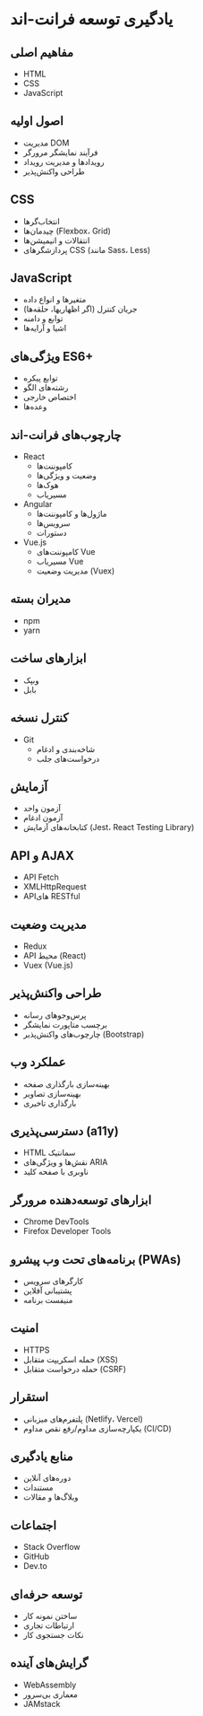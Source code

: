 # یادگیری توسعه فرانت-اند

## مفاهیم اصلی
- HTML
- CSS
- JavaScript

## اصول اولیه
- مدیریت DOM
- فرآیند نمایشگر مرورگر
- رویدادها و مدیریت رویداد
- طراحی واکنش‌پذیر

## CSS
- انتخاب‌گرها
- چیدمان‌ها (Flexbox، Grid)
- انتقالات و انیمیشن‌ها
- پردازشگرهای CSS (مانند Sass، Less)

## JavaScript
- متغیرها و انواع داده
- جریان کنترل (اگر اظهاریها، حلقه‌ها)
- توابع و دامنه
- اشیا و آرایه‌ها

## ویژگی‌های ES6+
- توابع پیکره
- رشته‌های الگو
- اختصاص خارجی
- وعده‌ها

## چارچوب‌های فرانت-اند
- React
  - کامپوننت‌ها
  - وضعیت و ویژگی‌ها
  - هوک‌ها
  - مسیریاب
- Angular
  - ماژول‌ها و کامپوننت‌ها
  - سرویس‌ها
  - دستورات
- Vue.js
  - کامپوننت‌های Vue
  - مسیریاب Vue
  - مدیریت وضعیت (Vuex)

## مدیران بسته
- npm
- yarn

## ابزارهای ساخت
- وبپک
- بابل

## کنترل نسخه
- Git
  - شاخه‌بندی و ادغام
  - درخواست‌های جلب

## آزمایش
- آزمون واحد
- آزمون ادغام
- کتابخانه‌های آزمایش (Jest، React Testing Library)

## API و AJAX
- API Fetch
- XMLHttpRequest
- API‌های RESTful

## مدیریت وضعیت
- Redux
- API محیط (React)
- Vuex (Vue.js)

## طراحی واکنش‌پذیر
- پرس‌وجوهای رسانه
- برچسب متاپورت نمایشگر
- چارچوب‌های واکنش‌پذیر (Bootstrap)

## عملکرد وب
- بهینه‌سازی بارگذاری صفحه
- بهینه‌سازی تصاویر
- بارگذاری تاخیری

## دسترسی‌پذیری (a11y)
- HTML سمانتیک
- نقش‌ها و ویژگی‌های ARIA
- ناوبری با صفحه کلید

## ابزارهای توسعه‌دهنده مرورگر
- Chrome DevTools
- Firefox Developer Tools

## برنامه‌های تحت وب پیشرو (PWAs)
- کارگرهای سرویس
- پشتیبانی آفلاین
- منیفست برنامه

## امنیت
- HTTPS
- حمله اسکریپت متقابل (XSS)
- حمله درخواست متقابل (CSRF)

## استقرار
- پلتفرم‌های میزبانی (Netlify، Vercel)
- یکپارچه‌سازی مداوم/رفع نقص مداوم (CI/CD)

## منابع یادگیری
- دوره‌های آنلاین
- مستندات
- وبلاگ‌ها و مقالات

## اجتماعات
- Stack Overflow
- GitHub
- Dev.to

## توسعه حرفه‌ای
- ساختن نمونه کار
- ارتباطات تجاری
- نکات جستجوی کار

## گرایش‌های آینده
- WebAssembly
- معماری بی‌سرور
- JAMstack
```